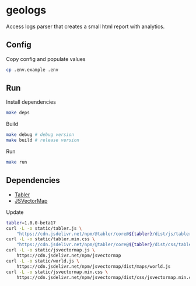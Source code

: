 # geologs

Access logs parser that creates a small html report with analytics.

## Config

Copy config and populate values
```sh
cp .env.example .env
```

## Run

Install dependencies
```sh
make deps
```

Build
```sh
make debug # debug version
make build # release version
```

Run
```sh
make run
```

## Dependencies

- [Tabler](https://tabler.io/docs/getting-started/download)
- [JSVectorMap](https://jvm-docs.vercel.app/docs/installation#cdn)

Update
```sh
tabler=1.0.0-beta17
curl -L -o static/tabler.js \
    "https://cdn.jsdelivr.net/npm/@tabler/core@${tabler}/dist/js/tabler.min.js"
curl -L -o static/tabler.min.css \
    "https://cdn.jsdelivr.net/npm/@tabler/core@${tabler}/dist/css/tabler.min.css"
curl -L -o static/jsvectormap.js \
    https://cdn.jsdelivr.net/npm/jsvectormap
curl -L -o static/world.js \
    https://cdn.jsdelivr.net/npm/jsvectormap/dist/maps/world.js
curl -L -o static/jsvectormap.min.css \
    https://cdn.jsdelivr.net/npm/jsvectormap/dist/css/jsvectormap.min.css
```
